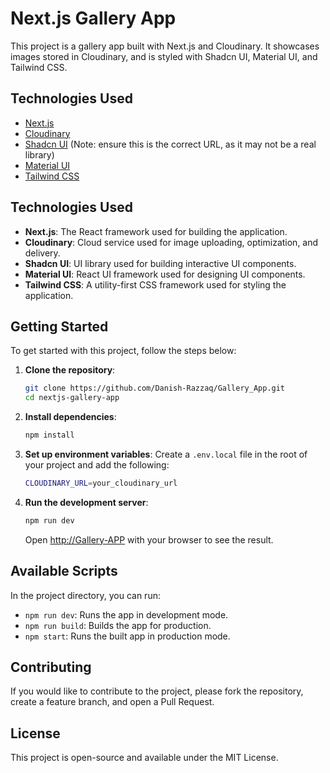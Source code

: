 # Next.js Gallery App

This project is a gallery app built with Next.js and Cloudinary. It showcases images stored in Cloudinary, and is styled with Shadcn UI, Material UI, and Tailwind CSS.

## Technologies Used

- [Next.js](https://nextjs.org/)
- [Cloudinary](https://cloudinary.com/)
- [Shadcn UI](https://shadcn-ui.com/) (Note: ensure this is the correct URL, as it may not be a real library)
- [Material UI](https://mui.com/)
- [Tailwind CSS](https://tailwindcss.com/)

## Technologies Used

- **Next.js**: The React framework used for building the application.
- **Cloudinary**: Cloud service used for image uploading, optimization, and delivery.
- **Shadcn UI**: UI library used for building interactive UI components.
- **Material UI**: React UI framework used for designing UI components.
- **Tailwind CSS**: A utility-first CSS framework used for styling the application.

## Getting Started

To get started with this project, follow the steps below:

1. **Clone the repository**:
    ```bash
    git clone https://github.com/Danish-Razzaq/Gallery_App.git
    cd nextjs-gallery-app
    ```

2. **Install dependencies**:
    ```bash
    npm install
    ```

3. **Set up environment variables**:
   Create a `.env.local` file in the root of your project and add the following:
    ```bash
    CLOUDINARY_URL=your_cloudinary_url
    ```

4. **Run the development server**:
    ```bash
    npm run dev
    ```

   Open [http://Gallery-APP](https://gallery-app-roan-ten.vercel.app/) with your browser to see the result.

## Available Scripts

In the project directory, you can run:

- `npm run dev`: Runs the app in development mode.
- `npm run build`: Builds the app for production.
- `npm start`: Runs the built app in production mode.

## Contributing

If you would like to contribute to the project, please fork the repository, create a feature branch, and open a Pull Request.

## License

This project is open-source and available under the MIT License.
